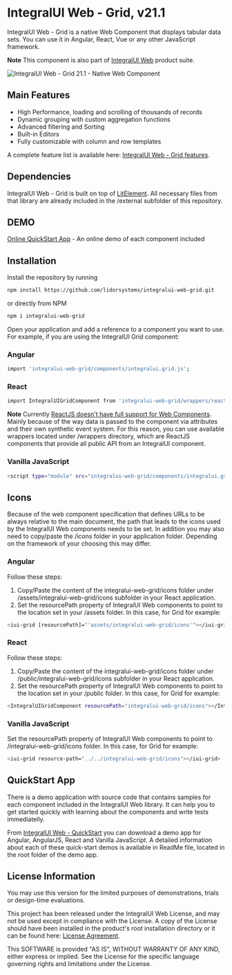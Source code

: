 # IntegralUI Web - Grid, v21.1

IntegralUI Web - Grid is a native Web Component that displays tabular data sets. You can use it in Angular, React, Vue or any other JavaScript framework.

<b>Note</b> This component is also part of [IntegralUI Web](https://github.com/lidorsystems/integralui-web.git) product suite.

![IntegralUI Web - Grid 21.1 - Native Web Component](https://www.lidorsystems.com/products/web/studio/features/grid/integralui-web-grid.png)

## Main Features

- High Performance, loading and scrolling of thousands of records 
- Dynamic grouping with custom aggregation functions
- Advanced filtering and Sorting
- Built-in Editors
- Fully customizable with column and row templates 

A complete feature list is available here: [IntegralUI Web - Grid features](https://lidorsystems.com/products/web/studio/features/grid/).


## Dependencies

IntegralUI Web - Grid is built on top of [LitElement](https://github.com/Polymer/lit-element). All necessary files from that library are already included in the /external subfolder of this repository.


## DEMO

[Online QuickStart App](https://www.lidorsystems.com/products/web/studio/samples/web-components/) - An online demo of each component included


## Installation

Install the repository by running

```bash
npm install https://github.com/lidorsystems/integralui-web-grid.git
```

or directly from NPM

```bash
npm i integralui-web-grid
```

Open your application and add a reference to a component you want to use. For example, if you are using the IntegralUI Grid component:</p>

### Angular

```bash
import 'integralui-web-grid/components/integralui.grid.js';
```

### React

```bash
import IntegralUIGridComponent from 'integralui-web-grid/wrappers/react.integralui.grid.js';
```

<b>Note</b>   Currently [ReactJS doesn't have full support for Web Components](https://custom-elements-everywhere.com/#react). Mainly because of the way data is passed to the component via attributes and their own synthetic event system. For this reason, you can use available wrappers located under /wrappers directory, which are ReactJS components that provide all public API from an IntegralUI component.</p>

### Vanilla JavaScript

```bash
<script type="module" src="integralui-web-grid/components/integralui.grid.js"></script>
```


## Icons

Because of the web component specification that defines URLs to be always relative to the main document, the path that leads to the icons used by the IntegralUI Web components needs to be set. In addition you may also need to copy/paste the /icons folder in your application folder. Depending on the framework of your choosing this may differ.

### Angular

Follow these steps:
1. Copy/Paste the content of the integralui-web-grid/icons folder under /assets/integralui-web-grid/icons subfolder in your React application. 
2. Set the resourcePath property of IntegralUI Web components to point to the location set in your /assets folder. In this case, for Grid for example:

```bash
<iui-grid [resourcePath]="'assets/integralui-web-grid/icons'"></iui-grid>
```

### React

Follow these steps:
1. Copy/Paste the content of the integralui-web-grid/icons folder under /public/integralui-web-grid/icons subfolder in your React application. 
2. Set the resourcePath property of IntegralUI Web components to point to the location set in your /public folder. In this case, for Grid for example:

```bash
<IntegralUIGridComponent resourcePath="integralui-web-grid/icons"></IntegralUIGridComponent>
```

### Vanilla JavaScript

Set the resourcePath property of IntegralUI Web components to point to /integralui-web-grid/icons folder. In this case, for Grid for example:

```bash
<iui-grid resource-path="../../integralui-web-grid/icons"></iui-grid>
```


## QuickStart App

There is a demo application with source code that contains samples for each component included in the IntegralUI Web library. It can help you to get started quickly with learning about the components and write tests immediatelly. 

From [IntegralUI Web - QuickStart](https://github.com/lidorsystems/integralui-web-quickstart) you can download a demo app for Angular, AngularJS, React and Vanilla JavaScript. A detailed information about each of these quick-start demos is available in ReadMe file, located in the root folder of the demo app.


## License Information

You may use this version for the limited purposes of demonstrations, trials or design-time evaluations.

This project has been released under the IntegralUI Web License, and may not be used except in compliance with the License.
A copy of the License should have been installed in the product's root installation directory or it can be found here: [License Agreement](https://lidorsystems.com/products/web/grid/license-agreement.aspx).

This SOFTWARE is provided "AS IS", WITHOUT WARRANTY OF ANY KIND, either express or implied. See the License for the specific language governing rights and limitations under the License.
